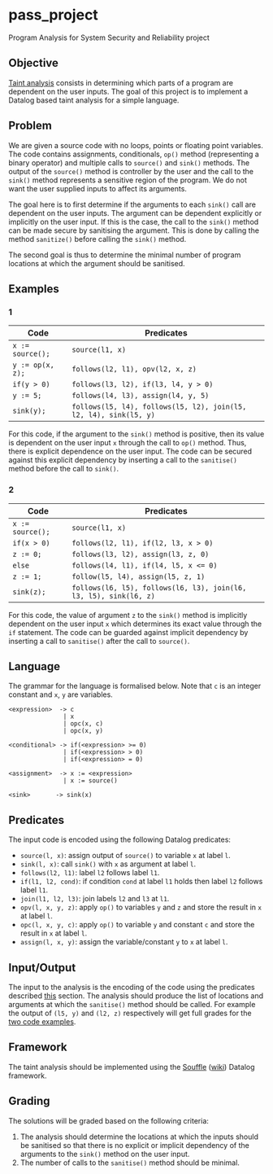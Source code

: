 # pass_project
Program Analysis for System Security and Reliability project

## Objective
[Taint analysis](https://en.wikipedia.org/wiki/Taint_checking) consists in determining which parts of a program are dependent on the user inputs. The goal of this project is to implement a Datalog based taint analysis for a simple language.

## Problem
We are given a source code with no loops, points or floating point variables. The code contains assignments, conditionals, `op()` method (representing a binary operator) and multiple calls to  `source()` and `sink()` methods. The output of the `source()` method is controller by the user and the call to the `sink()` method represents a sensitive region of the program. We do not want the user supplied inputs to affect its arguments.

The goal here is to first determine if the arguments to each `sink()` call are dependent on the user inputs. The argument can be dependent explicitly or implicitly on the user input. If this is the case, the call to the `sink()` method can be made secure by sanitising the argument. This is done by calling the method `sanitize()` before calling the `sink()` method.

The second goal is thus to determine the minimal number of program locations at which the argument should be sanitised.

## Examples
### 1

| __Code__ | __Predicates__ |
|-|-|
| `x := source();` | `source(l1, x)` |
| `y := op(x, z);` | `follows(l2, l1), opv(l2, x, z)` |
| `if(y > 0)` | `follows(l3, l2), if(l3, l4, y > 0)` |
| `y := 5;` | `follows(l4, l3), assign(l4, y, 5)` |
| `sink(y);` | `follows(l5, l4), follows(l5, l2), join(l5, l2, l4), sink(l5, y)` |

For this code, if the argument to the `sink()` method is positive, then its value is dependent on the user input `x` through the call to `op()` method. Thus, there is explicit dependence on the user input. The code can be secured against this explicit dependency by inserting a call to the `sanitise()` method before the call to `sink()`.

### 2

| __Code__ | __Predicates__ |
|-|-|
| `x := source();` | `source(l1, x)` |
| `if(x > 0)` | `follows(l2, l1), if(l2, l3, x > 0)` |
| `z := 0;` | `follows(l3, l2), assign(l3, z, 0)` |
| `else` | `follows(l4, l1), if(l4, l5, x <= 0)` |
| `z := 1;` | `follow(l5, l4), assign(l5, z, 1)` |
| `sink(z);` | `follows(l6, l5), follows(l6, l3), join(l6, l3, l5), sink(l6, z)` |

For this code, the value of argument `z` to the `sink()` method is implicitly dependent on the user input `x` which determines its exact value through the `if` statement. The code can be guarded against implicit dependency by inserting a call to `sanitise()` after the call to `source()`.

## Language
The grammar for the language is formalised below. Note that `c` is an integer constant and `x`, `y` are variables.

```
<expression>  -> c
               | x
               | opc(x, c)
               | opc(x, y)

<conditional> -> if(<expression> >= 0)
               | if(<expression> > 0)
               | if(<expression> = 0)

<assignment>  -> x := <expression>
               | x := source()

<sink>       -> sink(x)
```

## Predicates
The input code is encoded using the following Datalog predicates:

- `source(l, x)`: assign output of `source()` to variable `x` at label `l`.
- `sink(l, x)`: call `sink()` with `x` as argument at label `l`.
- `follows(l2, l1)`: label `l2` follows label `l1`.
- `if(l1, l2, cond)`: if condition `cond` at label `l1` holds then label `l2` follows label `l1`.
- `join(l1, l2, l3)`: join labels `l2` and `l3` at `l1`.
- `opv(l, x, y, z)`: apply `op()` to variables `y` and `z` and store the result in `x` at label `l`.
- `opc(l, x, y, c)`: apply `op()` to variable `y` and constant `c` and store the result in `x` at label `l`.
- `assign(l, x, y)`: assign the variable/constant `y` to `x` at label `l`.

## Input/Output
The input to the analysis is the encoding of the code using the predicates described [this](#predicates) section. The analysis should produce the list of locations and arguments at which the `sanitise()` method should be called. For example the output of `(l5, y)` and `(l2, z)` respectively will get full grades for the [two code examples](#examples).

## Framework
The taint analysis should be implemented using the [Souffle](http://souffle-lang.org/docs/home/) ([wiki](https://github.com/oracle/souffle/wiki)) Datalog framework.

## Grading
The solutions will be graded based on the following criteria:

1. The analysis should determine the locations at which the inputs should be sanitised so that there is no explicit or implicit dependency of the arguments to the `sink()` method on the user input.
2. The number of calls to the `sanitise()` method should be minimal.
